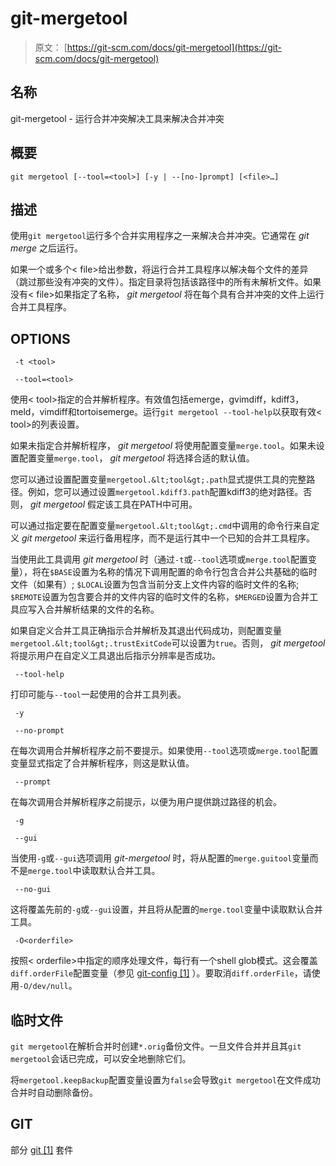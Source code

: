 # git-mergetool

> 原文： [https://git-scm.com/docs/git-mergetool](https://git-scm.com/docs/git-mergetool)

## 名称

git-mergetool - 运行合并冲突解决工具来解决合并冲突

## 概要

```
git mergetool [--tool=<tool>] [-y | --[no-]prompt] [<file>…​]
```

## 描述

使用`git mergetool`运行多个合并实用程序之一来解决合并冲突。它通常在 _git merge_ 之后运行。

如果一个或多个&lt; file&gt;给出参数，将运行合并工具程序以解决每个文件的差异（跳过那些没有冲突的文件）。指定目录将包括该路径中的所有未解析文件。如果没有&lt; file&gt;如果指定了名称， _git mergetool_ 将在每个具有合并冲突的文件上运行合并工具程序。

## OPTIONS

```
 -t <tool> 
```

```
 --tool=<tool> 
```

使用&lt; tool&gt;指定的合并解析程序。有效值包括emerge，gvimdiff，kdiff3，meld，vimdiff和tortoisemerge。运行`git mergetool --tool-help`以获取有效&lt; tool&gt;的列表设置。

如果未指定合并解析程序， _git mergetool_ 将使用配置变量`merge.tool`。如果未设置配置变量`merge.tool`， _git mergetool_ 将选择合适的默认值。

您可以通过设置配置变量`mergetool.&lt;tool&gt;.path`显式提供工具的完整路径。例如，您可以通过设置`mergetool.kdiff3.path`配置kdiff3的绝对路径。否则， _git mergetool_ 假定该工具在PATH中可用。

可以通过指定要在配置变量`mergetool.&lt;tool&gt;.cmd`中调用的命令行来自定义 _git mergetool_ 来运行备用程序，而不是运行其中一个已知的合并工具程序。

当使用此工具调用 _git mergetool_ 时（通过`-t`或`--tool`选项或`merge.tool`配置变量），将在`$BASE`设置为名称的情况下调用配置的命令行包含合并公共基础的临时文件（如果有）; `$LOCAL`设置为包含当前分支上文件内容的临时文件的名称; `$REMOTE`设置为包含要合并的文件内容的临时文件的名称，`$MERGED`设置为合并工具应写入合并解析结果的文件的名称。

如果自定义合并工具正确指示合并解析及其退出代码成功，则配置变量`mergetool.&lt;tool&gt;.trustExitCode`可以设置为`true`。否则， _git mergetool_ 将提示用户在自定义工具退出后指示分辨率是否成功。

```
 --tool-help 
```

打印可能与`--tool`一起使用的合并工具列表。

```
 -y 
```

```
 --no-prompt 
```

在每次调用合并解析程序之前不要提示。如果使用`--tool`选项或`merge.tool`配置变量显式指定了合并解析程序，则这是默认值。

```
 --prompt 
```

在每次调用合并解析程序之前提示，以便为用户提供跳过路径的机会。

```
 -g 
```

```
 --gui 
```

当使用`-g`或`--gui`选项调用 _git-mergetool_ 时，将从配置的`merge.guitool`变量而不是`merge.tool`中读取默认合并工具。

```
 --no-gui 
```

这将覆盖先前的`-g`或`--gui`设置，并且将从配置的`merge.tool`变量中读取默认合并工具。

```
 -O<orderfile> 
```

按照&lt; orderfile&gt;中指定的顺序处理文件，每行有一个shell glob模式。这会覆盖`diff.orderFile`配置变量（参见 [git-config [1]](https://git-scm.com/docs/git-config) ）。要取消`diff.orderFile`，请使用`-O/dev/null`。

## 临时文件

`git mergetool`在解析合并时创建`*.orig`备份文件。一旦文件合并并且其`git mergetool`会话已完成，可以安全地删除它们。

将`mergetool.keepBackup`配置变量设置为`false`会导致`git mergetool`在文件成功合并时自动删除备份。

## GIT

部分 [git [1]](https://git-scm.com/docs/git) 套件